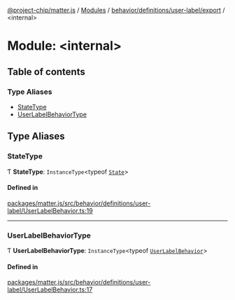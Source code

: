 [@project-chip/matter.js](../README.md) / [Modules](../modules.md) / [behavior/definitions/user-label/export](behavior_definitions_user_label_export.md) / \<internal\>

# Module: \<internal\>

## Table of contents

### Type Aliases

- [StateType](behavior_definitions_user_label_export._internal_.md#statetype)
- [UserLabelBehaviorType](behavior_definitions_user_label_export._internal_.md#userlabelbehaviortype)

## Type Aliases

### StateType

Ƭ **StateType**: `InstanceType`\<typeof [`State`](../classes/behavior_definitions_user_label_export.UserLabelServer.md#state-1)\>

#### Defined in

[packages/matter.js/src/behavior/definitions/user-label/UserLabelBehavior.ts:19](https://github.com/project-chip/matter.js/blob/904d0c9b952b91f28a21803759c5e5c66ee4d272/packages/matter.js/src/behavior/definitions/user-label/UserLabelBehavior.ts#L19)

___

### UserLabelBehaviorType

Ƭ **UserLabelBehaviorType**: `InstanceType`\<typeof [`UserLabelBehavior`](behavior_definitions_user_label_export.md#userlabelbehavior)\>

#### Defined in

[packages/matter.js/src/behavior/definitions/user-label/UserLabelBehavior.ts:17](https://github.com/project-chip/matter.js/blob/904d0c9b952b91f28a21803759c5e5c66ee4d272/packages/matter.js/src/behavior/definitions/user-label/UserLabelBehavior.ts#L17)
